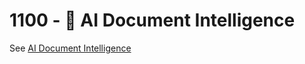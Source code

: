 # 1100 - 📄 AI Document Intelligence

See [AI Document Intelligence](https://www.jeda.ai/generative-ai-document-analysis)
